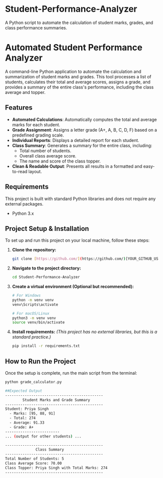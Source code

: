# Student-Performance-Analyzer
A Python script to automate the calculation of student marks, grades, and class performance summaries.
# Automated Student Performance Analyzer

A command-line Python application to automate the calculation and summarization of student marks and grades. This tool processes a list of students, calculates their total and average scores, assigns a grade, and provides a summary of the entire class's performance, including the class average and topper.

## Features

-   **Automated Calculations**: Automatically computes the total and average marks for each student.
-   **Grade Assignment**: Assigns a letter grade (A+, A, B, C, D, F) based on a predefined grading scale.
-   **Individual Reports**: Displays a detailed report for each student.
-   **Class Summary**: Generates a summary for the entire class, including:
    -   Total number of students.
    -   Overall class average score.
    -   The name and score of the class topper.
-   **Clean & Readable Output**: Presents all results in a formatted and easy-to-read layout.

## Requirements

This project is built with standard Python libraries and does not require any external packages.

-   Python 3.x

## Project Setup & Installation

To set up and run this project on your local machine, follow these steps:

1.  **Clone the repository:**
    ```sh
    git clone [https://github.com/](https://github.com/)[YOUR_GITHUB_USERNAME]/Student-Performance-Analyzer.git
    ```

2.  **Navigate to the project directory:**
    ```sh
    cd Student-Performance-Analyzer
    ```

3.  **Create a virtual environment (Optional but recommended):**
    ```sh
    # For Windows
    python -m venv venv
    venv\Scripts\activate

    # For macOS/Linux
    python3 -m venv venv
    source venv/bin/activate
    ```

4.  **Install requirements:**
    *(This project has no external libraries, but this is a standard practice.)*
    ```sh
    pip install -r requirements.txt
    ```

## How to Run the Project

Once the setup is complete, run the main script from the terminal:

```sh
python grade_calculator.py

##Expected Output
---------------------------------------------
        Student Marks and Grade Summary
---------------------------------------------
Student: Priya Singh
  - Marks: [95, 88, 91]
  - Total: 274
  - Average: 91.33
  - Grade: A+
-------------------------
... (output for other students) ...

---------------------------------------------
              Class Summary
---------------------------------------------
Total Number of Students: 5
Class Average Score: 70.00
Class Topper: Priya Singh with Total Marks: 274
---------------------------------------------
